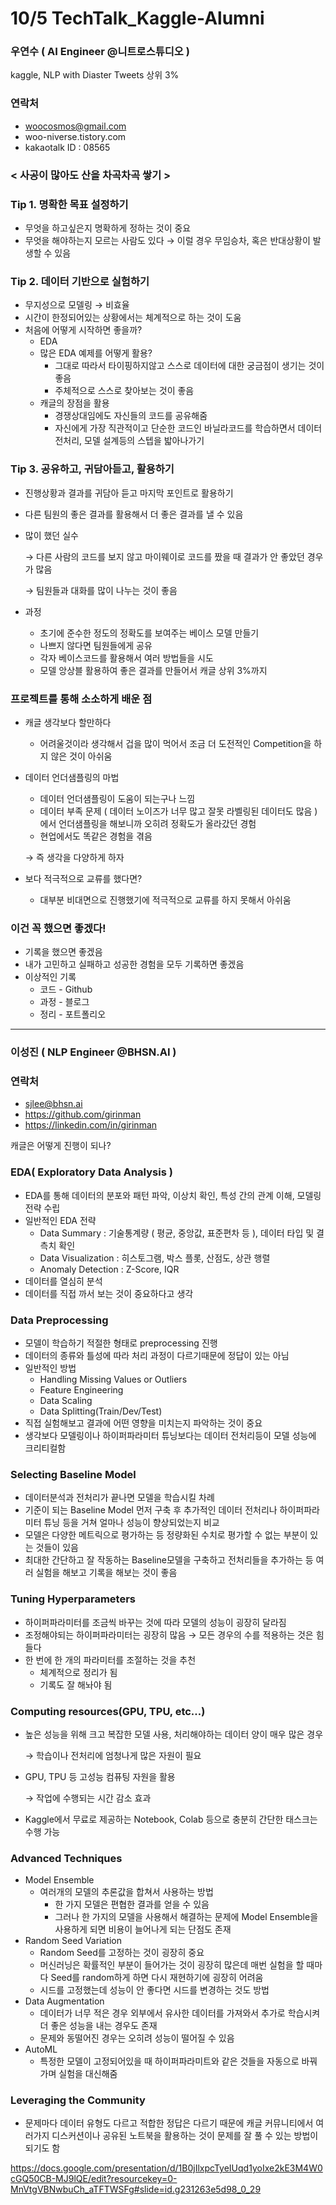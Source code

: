 # 10/5 TechTalk_Kaggle-Alumni

### 우연수 ( AI Engineer @니트로스튜디오 )

kaggle, NLP with Diaster Tweets 상위 3%

### 연락처

- woocosmos@gmail.com
- woo-niverse.tistory.com
- kakaotalk ID : 08565

### < 사공이 많아도 산을 차곡차곡 쌓기 >

### Tip 1. 명확한 목표 설정하기

- 무엇을 하고싶은지 명확하게 정하는 것이 중요
- 무엇을 해야하는지 모르는 사람도 있다 → 이럴 경우 무임승차, 혹은 반대상황이 발생할 수 있음

### Tip 2. 데이터 기반으로 실험하기

- 무지성으로 모델링 → 비효율
- 시간이 한정되어있는 상황에서는 체계적으로 하는 것이 도움
- 처음에 어떻게 시작하면 좋을까?
    - EDA
    - 많은 EDA 예제를 어떻게 활용?
        - 그대로 따라서 타이핑하지않고 스스로 데이터에 대한 궁금점이 생기는 것이 좋음
        - 주체적으로 스스로 찾아보는 것이 좋음
    - 캐글의 장점을 활용
        - 경쟁상대임에도 자신들의 코드를 공유해줌
        - 자신에게 가장 직관적이고 단순한 코드인 바닐라코드를 학습하면서 데이터 전처리, 모델 설계등의 스텝을 밟아나가기

### Tip 3. 공유하고, 귀담아듣고, 활용하기

- 진행상황과 결과를 귀담아 듣고 마지막 포인트로 활용하기
- 다른 팀원의 좋은 결과를 활용해서 더 좋은 결과를 낼 수 있음
- 많이 했던 실수
    
    → 다른 사람의 코드를 보지 않고 마이웨이로 코드를 짰을 때 결과가 안 좋았던 경우가 많음
    
    → 팀원들과 대화를 많이 나누는 것이 좋음
    
- 과정
    - 초기에 준수한 정도의 정확도를 보여주는 베이스 모델 만들기
    - 나쁘지 않다면 팀원들에게 공유
    - 각자 베이스코드를 활용해서 여러 방법들을 시도
    - 모델 앙상블 활용하여 좋은 결과를 만들어서 캐글 상위 3%까지
    

### 프로젝트를 통해 소소하게 배운 점

- 캐글 생각보다 할만하다
    - 어려울것이라 생각해서 겁을 많이 먹어서 조금 더 도전적인 Competition을 하지 않은 것이 아쉬움
- 데이터 언더샘플링의 마법
    - 데이터 언더샘플링이 도움이 되는구나 느낌
    - 데이터 부족 문제 ( 데이터 노이즈가 너무 많고 잘못 라벨링된 데이터도 많음 )에서 언더샘플링을 해보니까 오히려 정확도가 올라갔던 경험
    - 현업에서도 똑같은 경험을 겪음
    
    → 즉 생각을 다양하게 하자
    
- 보다 적극적으로 교류를 했다면?
    - 대부분 비대면으로 진행했기에 적극적으로 교류를 하지 못해서 아쉬움

### 이건 꼭 했으면 좋겠다!

- 기록을 했으면 좋겠음
- 내가 고민하고 실패하고 성공한 경험을 모두 기록하면 좋겠음
- 이상적인 기록
    - 코드 - Github
    - 과정 - 블로그
    - 정리 - 포트폴리오

---

### 이성진 ( NLP Engineer @BHSN.AI )

### 연락처

- [sjlee@bhsn.ai](mailto:sjlee@bhsn.ai)
- https://github.com/girinman
- https://linkedin.com/in/girinman

캐글은 어떻게 진행이 되나?

### EDA( Exploratory Data Analysis )

- EDA를 통해 데이터의 분포와 패턴 파악, 이상치 확인, 특성 간의 관계 이해, 모델링 전략 수립
- 일반적인 EDA 전략
    - Data Summary : 기술통계량 ( 평균, 중앙값, 표준편차 등 ), 데이터 타입 및 결측치 확인
    - Data Visualization : 히스토그램, 박스 플롯, 산점도, 상관 행렬
    - Anomaly Detection : Z-Score, IQR
- 데이터를 열심히 분석
- 데이터를 직접 까서 보는 것이 중요하다고 생각

### Data Preprocessing

- 모델이 학습하기 적절한 형태로 preprocessing 진행
- 데이터의 종류와 틀성에 따라 처리 과정이 다르기때문에 정답이 있는 아님
- 일반적인 방법
    - Handling Missing Values or Outliers
    - Feature Engineering
    - Data Scaling
    - Data Splitting(Train/Dev/Test)
- 직접 실험해보고 결과에 어떤 영향을 미치는지 파악하는 것이 중요
- 생각보다 모델링이나 하이퍼파라미터 튜닝보다는 데이터 전처리등이 모델 성능에 크리티컬함

### Selecting Baseline Model

- 데이터분석과 전처리가 끝나면 모델을 학습시킬 차례
- 기준이 되는 Baseline Model 먼저 구축 후 추가적인 데이터 전처리나 하이퍼파라미터 튜닝 등을 거쳐 얼마나 성능이 향상되었는지 비교
- 모델은 다양한 메트릭으로 평가하는 등 정량화된 수치로 평가할 수 없는 부분이 있는 것들이 있음
- 최대한 간단하고 잘 작동하는 Baseline모델을 구축하고 전처리들을 추가하는 등 여러 실험을 해보고 기록을 해보는 것이 좋음

### Tuning Hyperparameters

- 하이퍼파라미터를 조금씩 바꾸는 것에 따라 모델의 성능이 굉장히 달라짐
- 조정해야되는 하이퍼파라미터는 굉장히 많음 → 모든 경우의 수를 적용하는 것은 힘들다
- 한 번에 한 개의 파라미터를 조절하는 것을 추천
    - 체계적으로 정리가 됨
    - 기록도 잘 해놔야 됨

### Computing resources(GPU, TPU, etc…)

- 높은 성능을 위해 크고 복잡한 모델 사용, 처리해야하는 데이터 양이 매우 많은 경우
    
    → 학습이나 전처리에 엄청나게 많은 자원이 필요
    
- GPU, TPU 등 고성능 컴퓨팅 자원을 활용
    
    → 작업에 수행되는 시간 감소 효과
    
- Kaggle에서 무료로 제공하는 Notebook, Colab 등으로 충분히 간단한 태스크는 수행 가능

### Advanced Techniques

- Model Ensemble
    - 여러개의 모델의 추론값을 합쳐서 사용하는 방법
        - 한 가지 모델은 편협한 결과를 얻을 수 있음
        - 그러나 한 가지의 모델을 사용해서 해결하는 문제에 Model Ensemble을 사용하게 되면 비용이 늘어나게 되는 단점도 존재
- Random Seed Variation
    - Random Seed를 고정하는 것이 굉장히 중요
    - 머신러닝은 확률적인 부분이 들어가는 것이 굉장히 많은데 매번 실험을 할 때마다 Seed를 random하게 하면 다시 재현하기에 굉장히 어려움
    - 시드를 고정했는데 성능이 안 좋다면 시드를 변경하는 것도 방법
- Data Augmentation
    - 데이터가 너무 적은 경우 외부에서 유사한 데이터를 가져와서 추가로 학습시켜 더 좋은 성능을 내는 경우도 존재
    - 문제와 동떨어진 경우는 오히려 성능이 떨어질 수 있음
- AutoML
    - 특정한 모델이 고정되어있을 때 하이퍼파라미트와 같은 것들을 자동으로 바꿔가며 실험을 대신해줌

### Leveraging the Community

- 문제마다 데이터 유형도 다르고 적합한 정답은 다르기 때문에 캐글 커뮤니티에서 여러가지 디스커션이나 공유된 노트북을 활용하는 것이 문제를 잘 풀 수 있는 방법이 되기도 함

https://docs.google.com/presentation/d/1B0jIlxpcTyeIUqd1yoIxe2kE3M4W0cGQ50CB-MJ9lQE/edit?resourcekey=0-MnVtgVBNwbuCh_aTFTWSFg#slide=id.g231263e5d98_0_29
